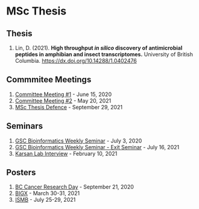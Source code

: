 # MSc Thesis

## Thesis
1. Lin, D. (2021). __High throughput *in silico* discovery of antimicrobial peptides in amphibian and insect transcriptomes.__ University of British Columbia. https://dx.doi.org/10.14288/1.0402476

## Commmitee Meetings
1. [Committee Meeting #1](CommitteeMeeting1.pdf) - June 15, 2020
1. [Committee Meeting #2](CommitteeMeeting2.pdf) - May 20, 2021
1. [MSc Thesis Defence](MscThesisDefence.pdf) - September 29, 2021

## Seminars
1. [GSC Bioinformatics Weekly Seminar](BioTalk_2020July3.pdf) - July 3, 2020
1. [GSC Bioinformatics Weekly Seminar - Exit Seminar](BioTalk_2021July16.pdf) - July 16, 2021
1. [Karsan Lab Interview](KarsanLabInterview.pdf) - February 10, 2021

## Posters
1. [BC Cancer Research Day](Lin_Diana_BCCancerResearchDay.pdf) - September 21, 2020
1. [BIGX](Lin_Diana_BIGX2021.pdf) - March 30-31, 2021
1. [ISMB](Lin_Diana_ISMB2021.pdf) - July 25-29, 2021
